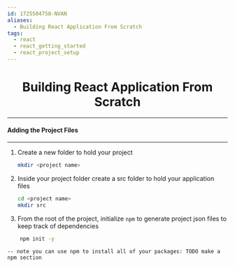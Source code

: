 ```yaml
---
id: 1725504758-NVAN
aliases:
  - Building React Application From Scratch
tags:
  - react
  - react_getting_started
  - react_project_setup
---
```


<center>
<h1>Building React Application From Scratch</h1>
</center>


---
#### Adding the Project Files
---

1) Create a new folder to hold your project
    ```bash
    mkdir <project name>
    ```

2) Inside your project folder create a src folder to hold your  application files
    ```bash
    cd <project name> 
    mkdir src
    ```
3) From the root of the project, initialize `npm` to generate project json files to keep track
   of dependencies
```bash
    npm init -y
```
    -- note you can use npm to install all of your packages: TODO make a npm section

